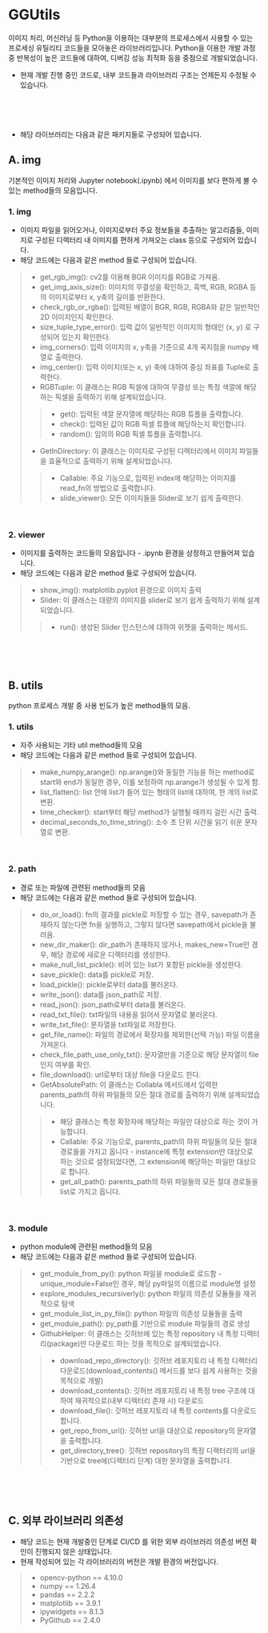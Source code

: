 # GGUtils
이미지 처리, 머신러닝 등 Python을 이용하는 대부분의 프로세스에서 사용할 수 있는 프로세싱 유틸리티 코드들을 모아놓은 라이브러리입니다. Python을 이용한 개발 과정 중 반복성이 높은 코드들에 대하여, 디버깅 성능 최적화 등을 중점으로 개발되었습니다.
* 현재 개발 진행 중인 코드로, 내부 코드들과 라이브러리 구조는 언제든지 수정될 수 있습니다.

</br>
</br>
</br>

* 해당 라이브러리는 다음과 같은 패키지들로 구성되어 있습니다.

## A. img
기본적인 이미지 처리와 Jupyter notebook(.ipynb) 에서 이미지를 보다 편하게 볼 수 있는 method들의 모음입니다.
### 1. img
* 이미지 파일을 읽어오거나, 이미지로부터 주요 정보들을 추출하는 알고리즘들, 이미지로 구성된 디렉터리 내 이미지를 편하게 가져오는 class 등으로 구성되어 있습니다.
* 해당 코드에는 다음과 같은 method 들로 구성되어 있습니다.
> * get_rgb_img(): cv2를 이용해 BGR 이미지를 RGB로 가져옴.
> * get_img_axis_size(): 이미지의 무결성을 확인하고, 흑백, RGB, RGBA 등의 이미지로부터 x, y축의 길이를 반환한다.
> * check_rgb_or_rgba(): 입력된 배열이 BGR, RGB, RGBA와 같은 일반적인 2D 이미지인지 확인한다.
> * size_tuple_type_error(): 입력 값이 일반적인 이미지의 형태인 (x, y) 로 구성되어 있는지 확인한다.
> * img_corners(): 입력 이미지의 x, y축을 기준으로 4개 꼭지점을 numpy 배열로 출력한다.
> * img_center(): 입력 이미지(또는 x, y) 축에 대하여 중심 좌표를 Tuple로 출력한다.
> * RGBTuple: 이 클래스는 RGB 픽셀에 대하여 무결성 또는 특정 색깔에 해당하는 픽셀을 출력하기 위해 설계되었습니다.
>> * get(): 입력된 색깔 문자열에 해당하는 RGB 튜플을 출력합니다.
>> * check(): 입력된 값이 RGB 픽셀 튜플에 해당하는지 확인합니다.
>> * random(): 임의의 RGB 픽셀 튜플을 출력합니다.
> * GetInDirectory: 이 클래스는 이미지로 구성된 디렉터리에서 이미지 파일들을 효율적으로 출력하기 위해 설계되었습니다.
>> * Callable: 주요 기능으로, 입력된 index에 해당하는 이미지를 read_fn의 방법으로 출력합니다.
>> * slide_viewer(): 모든 이미지들을 Slider로 보기 쉽게 출력한다.

</br>

### 2. viewer
* 이미지를 출력하는 코드들의 모음입니다 - .ipynb 환경을 상정하고 만들어져 있습니다.
* 해당 코드에는 다음과 같은 method 들로 구성되어 있습니다.
> * show_img(): matplotlib.pyplot 환경으로 이미지 출력
> * Slider: 이 클래스는 대량의 이미지를 slider로 보기 쉽게 출력하기 위해 설계되었습니다.
>> * run(): 생성된 Slider 인스턴스에 대하여 위젯을 출력하는 메서드.

</br>
</br>
</br>

## B. utils
python 프로세스 개발 중 사용 빈도가 높은 method들의 모음.
### 1. utils
* 자주 사용되는 기타 util method들의 모음
* 해당 코드에는 다음과 같은 method 들로 구성되어 있습니다.
> * make_numpy_arange(): np.arange()와 동일한 기능을 하는 method로 start와 end가 동일한 경우, 이를 보정하여 np.arange가 생성될 수 있게 함.
> * list_flatten(): list 안에 list가 들어 있는 형태의 list에 대하여, 한 개의 list로 변환.
> * time_checker(): start부터 해당 method가 실행될 때까지 걸린 시간 출력.
> * decimal_seconds_to_time_string(): 소수 초 단위 시간을 읽기 쉬운 문자열로 변환.

</br>

### 2. path
* 경로 또는 파일에 관련된 method들의 모음
* 해당 코드에는 다음과 같은 method 들로 구성되어 있습니다.
> * do_or_load(): fn의 결과를 pickle로 저장할 수 있는 경우, savepath가 존재하지 않는다면 fn을 실행하고, 그렇지 않다면 savepath에서 pickle을 불러옴.
> * new_dir_maker(): dir_path가 존재하지 않거나, makes_new=True인 경우, 해당 경로에 새로운 디렉터리를 생성한다.
> * make_null_list_pickle(): 비어 있는 list가 포함된 pickle을 생성한다.
> * save_pickle(): data를 pickle로 저장.
> * load_pickle(): pickle로부터 data를 불러온다.
> * write_json(): data를 json_path로 저장.
> * read_json(): json_path로부터 data를 불러온다.
> * read_txt_file(): txt파일의 내용을 읽어서 문자열로 불러온다.
> * write_txt_file(): 문자열을 txt파일로 저장한다.
> * get_file_name(): 파일의 경로에서 확장자를 제외한(선택 가능) 파일 이름을 가져온다.
> * check_file_path_use_only_txt(): 문자열만을 기준으로 해당 문자열이 file인지 여부를 확인.
> * file_download(): url로부터 대상 file을 다운로드 한다.
> * GetAbsolutePath: 이 클래스는 Collabla 메서드에서 입력한 parents_path의 하위 파일들의 모든 절대 경로를 출력하기 위해 설계되었습니다.
>> * 해당 클래스는 특정 확장자에 해당하는 파일만 대상으로 하는 것이 가능합니다.
>> * Callable: 주요 기능으로, parents_path의 하위 파일들의 모든 절대 경로들을 가지고 옵니다 - instance에 특정 extension만 대상으로 하는 것으로 설정되었다면, 그 extension에 해당하는 파일만 대상으로 합니다.
>> * get_all_path(): parents_path의 하위 파일들의 모든 절대 경로들을 list로 가지고 옵니다.

</br>

### 3. module
* python module에 관련된 method들의 모음
* 해당 코드에는 다음과 같은 method 들로 구성되어 있습니다.
> * get_module_from_py(): python 파일을 module로 로드함 - unique_module=False인 경우, 해당 py파일의 이름으로 module명 설정
> * explore_modules_recursiverly(): python 파일의 의존성 모듈들을 재귀적으로 탐색
> * get_module_list_in_py_file(): python 파일의 의존성 모듈들을 출력
> * get_module_path(): py_path를 기반으로 module 파일들의 경로 생성
> * GithubHelper: 이 클래스는 깃허브에 있는 특정 repository 내 특정 디렉터리(package)만 다운로드 하는 것을 목적으로 설계되었습니다.
>> * download_repo_directory(): 깃허브 레포지토리 내 특정 디렉터리 다운로드(download_contents() 메서드를 보다 쉽게 사용하는 것을 목적으로 개발)
>> * download_contents(): 깃허브 레포지토리 내 특정 tree 구조에 대하여 재귀적으로(내부 디렉터리 존재 시) 다운로드
>> * download_file(): 깃허브 레포지토리 내 특정 contents를 다운로드 합니다.
>> * get_repo_from_url(): 깃허브 url을 대상으로 repository의 문자열을 출력합니다.
>> * get_directory_tree(): 깃허브 repository의 특정 디렉터리의 url을 기반으로 tree에(디렉터리 단계) 대한 문자열을 출력합니다.

</br>
</br>
</br>

## C. 외부 라이브러리 의존성
* 해당 코드는 현재 개발중인 단계로 CI/CD 를 위한 외부 라이브러리 의존성 버전 확인이 진행되지 않은 상태입니다.
* 현재 작성되어 있는 각 라이브러리의 버전은 개발 환경의 버전입니다.
> * opencv-python == 4.10.0
> * numpy == 1.26.4
> * pandas == 2.2.2
> * matplotlib == 3.9.1
> * ipywidgets == 8.1.3
> * PyGithub == 2.4.0
